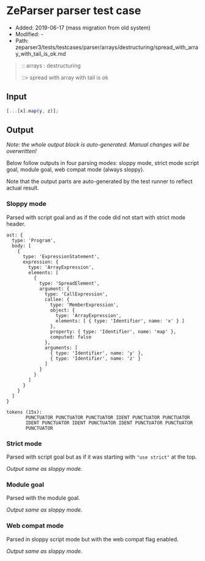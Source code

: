 # ZeParser parser test case

- Added: 2019-06-17 (mass migration from old system)
- Modified: -
- Path: zeparser3/tests/testcases/parser/arrays/destructuring/spread_with_array_with_tail_is_ok.md

> :: arrays : destructuring
>
> ::> spread with array with tail is ok

## Input

`````js
[...[x].map(y, z)];
`````

## Output

_Note: the whole output block is auto-generated. Manual changes will be overwritten!_

Below follow outputs in four parsing modes: sloppy mode, strict mode script goal, module goal, web compat mode (always sloppy).

Note that the output parts are auto-generated by the test runner to reflect actual result.

### Sloppy mode

Parsed with script goal and as if the code did not start with strict mode header.

`````
ast: {
  type: 'Program',
  body: [
    {
      type: 'ExpressionStatement',
      expression: {
        type: 'ArrayExpression',
        elements: [
          {
            type: 'SpreadElement',
            argument: {
              type: 'CallExpression',
              callee: {
                type: 'MemberExpression',
                object: {
                  type: 'ArrayExpression',
                  elements: [ { type: 'Identifier', name: 'x' } ]
                },
                property: { type: 'Identifier', name: 'map' },
                computed: false
              },
              arguments: [
                { type: 'Identifier', name: 'y' },
                { type: 'Identifier', name: 'z' }
              ]
            }
          }
        ]
      }
    }
  ]
}

tokens (15x):
       PUNCTUATOR PUNCTUATOR PUNCTUATOR IDENT PUNCTUATOR PUNCTUATOR
       IDENT PUNCTUATOR IDENT PUNCTUATOR IDENT PUNCTUATOR PUNCTUATOR
       PUNCTUATOR
`````

### Strict mode

Parsed with script goal but as if it was starting with `"use strict"` at the top.

_Output same as sloppy mode._

### Module goal

Parsed with the module goal.

_Output same as sloppy mode._

### Web compat mode

Parsed in sloppy script mode but with the web compat flag enabled.

_Output same as sloppy mode._
